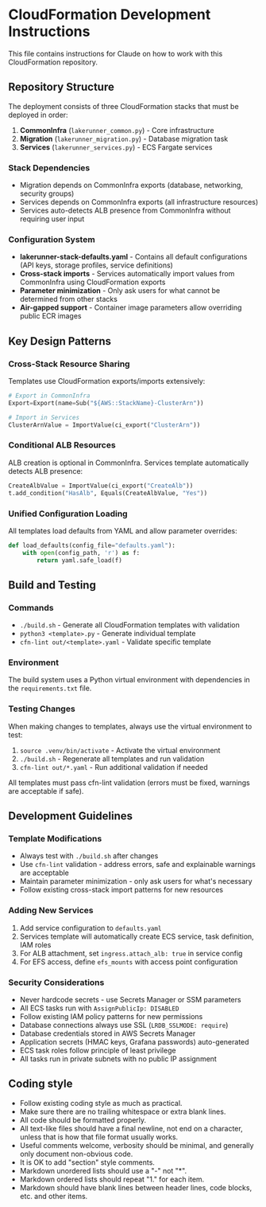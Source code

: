 # CloudFormation Development Instructions

This file contains instructions for Claude on how to work with this CloudFormation repository.

## Repository Structure

The deployment consists of three CloudFormation stacks that must be deployed in order:

1. **CommonInfra** (`lakerunner_common.py`) - Core infrastructure
2. **Migration** (`lakerunner_migration.py`) - Database migration task
3. **Services** (`lakerunner_services.py`) - ECS Fargate services

### Stack Dependencies

- Migration depends on CommonInfra exports (database, networking, security groups)
- Services depends on CommonInfra exports (all infrastructure resources)
- Services auto-detects ALB presence from CommonInfra without requiring user input

### Configuration System

- **lakerunner-stack-defaults.yaml** - Contains all default configurations (API keys, storage profiles, service definitions)
- **Cross-stack imports** - Services automatically import values from CommonInfra using CloudFormation exports
- **Parameter minimization** - Only ask users for what cannot be determined from other stacks
- **Air-gapped support** - Container image parameters allow overriding public ECR images

## Key Design Patterns

### Cross-Stack Resource Sharing

Templates use CloudFormation exports/imports extensively:

```python
# Export in CommonInfra
Export=Export(name=Sub("${AWS::StackName}-ClusterArn"))

# Import in Services
ClusterArnValue = ImportValue(ci_export("ClusterArn"))
```

### Conditional ALB Resources

ALB creation is optional in CommonInfra. Services template automatically detects ALB presence:

```python
CreateAlbValue = ImportValue(ci_export("CreateAlb"))
t.add_condition("HasAlb", Equals(CreateAlbValue, "Yes"))
```

### Unified Configuration Loading

All templates load defaults from YAML and allow parameter overrides:

```python
def load_defaults(config_file="defaults.yaml"):
    with open(config_path, 'r') as f:
        return yaml.safe_load(f)
```

## Build and Testing

### Commands

- `./build.sh` - Generate all CloudFormation templates with validation
- `python3 <template>.py` - Generate individual template
- `cfn-lint out/<template>.yaml` - Validate specific template

### Environment

The build system uses a Python virtual environment with dependencies in the `requirements.txt` file.

### Testing Changes

When making changes to templates, always use the virtual environment to test:

1. `source .venv/bin/activate` - Activate the virtual environment
1. `./build.sh` - Regenerate all templates and run validation
1. `cfn-lint out/*.yaml` - Run additional validation if needed

All templates must pass cfn-lint validation (errors must be fixed, warnings are acceptable if safe).

## Development Guidelines

### Template Modifications

- Always test with `./build.sh` after changes
- Use `cfn-lint` validation - address errors, safe and explainable warnings are acceptable
- Maintain parameter minimization - only ask users for what's necessary
- Follow existing cross-stack import patterns for new resources

### Adding New Services

1. Add service configuration to `defaults.yaml`
2. Services template will automatically create ECS service, task definition, IAM roles
3. For ALB attachment, set `ingress.attach_alb: true` in service config
4. For EFS access, define `efs_mounts` with access point configuration

### Security Considerations

- Never hardcode secrets - use Secrets Manager or SSM parameters
- All ECS tasks run with `AssignPublicIp: DISABLED`
- Follow existing IAM policy patterns for new permissions
- Database connections always use SSL (`LRDB_SSLMODE: require`)
- Database credentials stored in AWS Secrets Manager
- Application secrets (HMAC keys, Grafana passwords) auto-generated
- ECS task roles follow principle of least privilege
- All tasks run in private subnets with no public IP assignment

## Coding style

- Follow existing coding style as much as practical.
- Make sure there are no trailing whitespace or extra blank lines.
- All code should be formatted properly.
- All text-like files should have a final newline, not end on a character, unless that is how that file format usually works.
- Useful comments welcome, verbosity should be minimal, and generally only document non-obvious code.
- It is OK to add "section" style comments.
- Markdown unordered lists should use a "-" not "*".
- Markdown ordered lists should repeat "1." for each item.
- Markdown should have blank lines between header lines, code blocks, etc. and other items.

